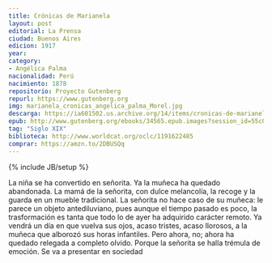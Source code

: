 ```yaml
---
title: Crónicas de Marianela
layout: post	
editorial: La Prensa
ciudad: Buenos Aires
edicion: 1917
year:
category: 
- Angélica Palma
nacionalidad: Perú
nacimiento: 1878
repositorio: Proyecto Gutenberg
repurl: https://www.gutenberg.org
img: marianela_cronicas_angelica_palma_Morel.jpg
descarga: https://ia601502.us.archive.org/14/items/cronicas-de-marianela/Cronicas%20de%20Marianela.pdf
epub: http://www.gutenberg.org/ebooks/34565.epub.images?session_id=55c08cb20d864d3bb585db22ed86a32eedafa4d7
tag: "Siglo XIX"
biblioteca: http://www.worldcat.org/oclc/1191622485
comprar: https://amzn.to/2DBUSQq
---
```

{% include JB/setup %}

La niña se ha convertido en señorita. Ya la muñeca ha quedado abandonada. La mamá de la señorita, con dulce melancolía, la recoge y la guarda en un mueble tradicional. La señorita no hace caso de su muñeca: le parece un objeto antediluviano, pues aunque el tiempo pasado es poco, la trasformación es tanta que todo lo de ayer ha adquirido carácter remoto. Ya vendrá un día en que vuelva sus ojos, acaso tristes, acaso llorosos, a la muñeca que alborozó sus horas infantiles. Pero ahora, no; ahora ha quedado relegada a completo olvido. Porque la señorita se halla trémula de emoción.
Se va a presentar en sociedad

